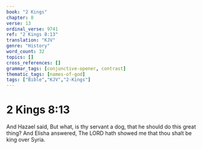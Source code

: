 ```yaml
---
book: "2 Kings"
chapter: 8
verse: 13
ordinal_verse: 9741
ref: "2 Kings 8:13"
translation: "KJV"
genre: "History"
word_count: 32
topics: []
cross_references: []
grammar_tags: [conjunctive-opener, contrast]
thematic_tags: [names-of-god]
tags: ["Bible","KJV","2-Kings"]
---
```


# 2 Kings 8:13

And Hazael said, But what, is thy servant a dog, that he should do this great thing? And Elisha answered, The LORD hath showed me that thou shalt be king over Syria.
